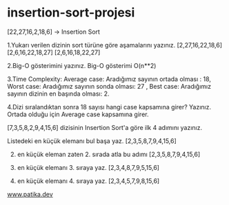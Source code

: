# insertion-sort-projesi

[22,27,16,2,18,6] -> Insertion Sort

1.Yukarı verilen dizinin sort türüne göre aşamalarını yazınız.
[2,27,16,22,18,6]
[2,6,16,22,18,27]
[2,6,16,18,22,27]

2.Big-O gösterimini yazınız.
Big-O gösterimi O(n**2)

3.Time Complexity: Average case: Aradığımız sayının ortada olması : 18,
                   Worst case: Aradığımız sayının sonda olması: 27 ,
                   Best case: Aradığımız sayının dizinin en başında olması: 2.

4.Dizi sıralandıktan sonra 18 sayısı hangi case kapsamına girer? Yazınız.
Ortada olduğu için Average case kapsamına girer.


[7,3,5,8,2,9,4,15,6] dizisinin Insertion Sort'a göre ilk 4 adımını yazınız.

Listedeki en küçük elemanı bul başa yaz. 
[2,3,5,8,7,9,4,15,6] 

2. en küçük eleman zaten 2. sırada atla bu adımı
[2,3,5,8,7,9,4,15,6]

3. en küçük elemanı 3. sıraya yaz.
[2,3,4,8,7,9,5,15,6] 

4. en küçük elemanı 4. sıraya yaz.
[2,3,4,5,7,9,8,15,6] 

www.patika.dev


